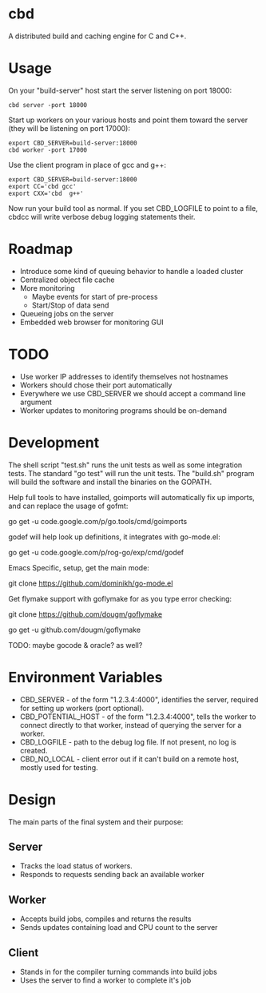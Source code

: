 cbd
====

A distributed build and caching engine for C and C++.


Usage
======

On your "build-server" host start the server listening on port 18000:

    cbd server -port 18000

Start up workers on your various hosts and point them toward the
server (they will be listening on port 17000):

    export CBD_SERVER=build-server:18000
    cbd worker -port 17000

Use the client program in place of gcc and g++:

    export CBD_SERVER=build-server:18000
    export CC='cbd gcc'
    export CXX='cbd  g++'

Now run your build tool as normal.  If you set CBD_LOGFILE to point to a
file, cbdcc will write verbose debug logging statements their.


Roadmap
========

 - Introduce some kind of queuing behavior to handle a loaded cluster
 - Centralized object file cache
 - More monitoring
   - Maybe events for start of pre-process
   - Start/Stop of data send
 - Queueing jobs on the server
 - Embedded web browser for monitoring GUI


TODO
=====

 - Use worker IP addresses to identify themselves not hostnames
 - Workers should chose their port automatically
 - Everywhere we use CBD_SERVER we should accept a command line argument
 - Worker updates to monitoring programs should be on-demand


Development
============

The shell script "test.sh" runs the unit tests as well as some integration
tests. The standard "go test" will run the unit tests. The "build.sh" program
will build the software and install the binaries on the GOPATH.

Help full tools to have installed, goimports will automatically fix up imports,
and can replace the usage of gofmt:

  go get -u code.google.com/p/go.tools/cmd/goimports

godef will help look up definitions, it integrates with go-mode.el:

  go get -u code.google.com/p/rog-go/exp/cmd/godef

Emacs Specific, setup, get the main mode:

  git clone https://github.com/dominikh/go-mode.el

Get flymake support with goflymake for as you type error checking:

  git clone https://github.com/dougm/goflymake

  go get -u github.com/dougm/goflymake



TODO: maybe gocode & oracle? as well?



Environment Variables
======================

 - CBD_SERVER - of the form "1.2.3.4:4000", identifies the server, required for
   setting up workers (port optional).
 - CBD_POTENTIAL_HOST - of the form "1.2.3.4:4000", tells the worker to connect
   directly to that worker, instead of querying the server for a worker.
 - CBD_LOGFILE - path to the debug log file.  If not present, no log is created.
 - CBD_NO_LOCAL - client error out if it can't build on a remote host, mostly
   used for testing.

Design
=======

The main parts of the final system and their purpose:

Server
-------

 - Tracks the load status of workers.
 - Responds to requests sending back an available worker

Worker
-------

 - Accepts build jobs, compiles and returns the results
 - Sends updates containing load and CPU count to the server

Client
-------

 - Stands in for the compiler turning commands into build jobs
 - Uses the server to find a worker to complete it's job
